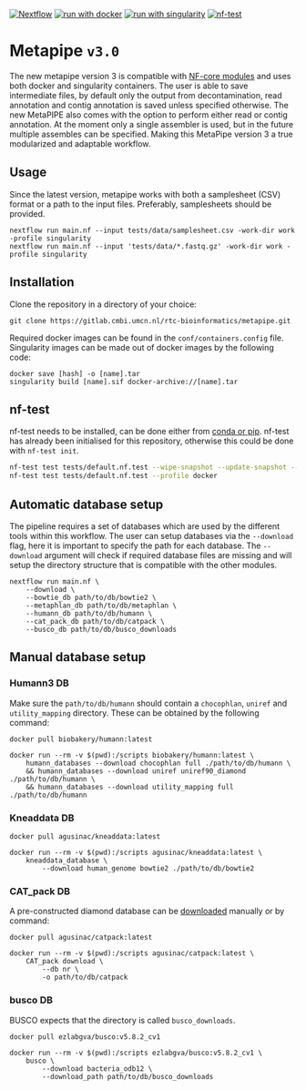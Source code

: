 [![Nextflow](https://img.shields.io/badge/nextflow%20DSL2-%E2%89%A523.10.0-23aa62.svg?labelColor=000000)](https://www.nextflow.io/)
[![run with docker](https://img.shields.io/badge/run%20with-docker-0db7ed?labelColor=000000&logo=docker)](https://www.docker.com/)
[![run with singularity](https://img.shields.io/badge/run%20with-singularity-1d355c.svg?labelColor=000000)](https://sylabs.io/docs/)
[![nf-test](https://img.shields.io/badge/tested_with-nf--test-337ab7.svg)](https://code.askimed.com/nf-test)

# Metapipe `v3.0`

The new metapipe version 3 is compatible with [NF-core modules](https://github.com/nf-core/modules) and uses both docker and singularity containers. The user is able to save intermediate files, by default only the output from decontamination, read annotation and contig annotation is saved unless specified otherwise. The new MetaPIPE also comes with the option to perform either read or contig annotation. At the moment only a single assembler is used, but in the future multiple assembles can be specified. Making this MetaPipe version 3 a true modularized and adaptable workflow.

## Usage
Since the latest version, metapipe works with both a samplesheet (CSV) format or a path to the input files. Preferably, samplesheets should be provided.
```
nextflow run main.nf --input tests/data/samplesheet.csv -work-dir work -profile singularity
nextflow run main.nf --input 'tests/data/*.fastq.gz' -work-dir work -profile singularity
```

## Installation

Clone the repository in a directory of your choice:
```
git clone https://gitlab.cmbi.umcn.nl/rtc-bioinformatics/metapipe.git
```

Required docker images can be found in the `conf/containers.config` file. Singularity images can be made out of docker images by the following code:
```
docker save [hash] -o [name].tar
singularity build [name].sif docker-archive://[name].tar
```

## nf-test
nf-test needs to be installed, can be done either from [conda or pip](https://nf-co.re/docs/nf-core-tools/installation).
nf-test has already been initialised for this repository, otherwise this could be done with `nf-test init`. 
```bash
nf-test test tests/default.nf.test --wipe-snapshot --update-snapshot --profile docker
nf-test test tests/default.nf.test --profile docker
```

## Automatic database setup
The pipeline requires a set of databases which are used by the different tools within this workflow. The user can setup databases via the `--download` flag, here it is important to specify the path for each database. The `--download` argument will check if required database files are missing and will setup the directory structure that is compatible with the other modules.
```
nextflow run main.nf \
    --download \
    --bowtie_db path/to/db/bowtie2 \
    --metaphlan_db path/to/db/metaphlan \
    --humann_db path/to/db/humann \
    --cat_pack_db path/to/db/catpack \
    --busco_db path/to/db/busco_downloads
```
## Manual database setup
### Humann3 DB
Make sure the `path/to/db/humann` should contain a `chocophlan`, `uniref` and `utility_mapping` directory. These can be obtained by the following command:
```
docker pull biobakery/humann:latest

docker run --rm -v $(pwd):/scripts biobakery/humann:latest \
    humann_databases --download chocophlan full ./path/to/db/humann \
    && humann_databases --download uniref uniref90_diamond ./path/to/db/humann \
    && humann_databases --download utility_mapping full ./path/to/db/humann 
```

### Kneaddata DB
```
docker pull agusinac/kneaddata:latest

docker run --rm -v $(pwd):/scripts agusinac/kneaddata:latest \
    kneaddata_database \
        --download human_genome bowtie2 ./path/to/db/bowtie2
```

### CAT_pack DB
A pre-constructed diamond database can be [downloaded](https://tbb.bio.uu.nl/tina/CAT_pack_prepare/) manually or by command:
```
docker pull agusinac/catpack:latest

docker run --rm -v $(pwd):/scripts agusinac/catpack:latest \
    CAT_pack download \
        --db nr \
        -o path/to/db/catpack

```

### busco DB
BUSCO expects that the directory is called `busco_downloads`.
```
docker pull ezlabgva/busco:v5.8.2_cv1

docker run --rm -v $(pwd):/scripts ezlabgva/busco:v5.8.2_cv1 \
    busco \
        --download bacteria_odb12 \
        --download_path path/to/db/busco_downloads
```